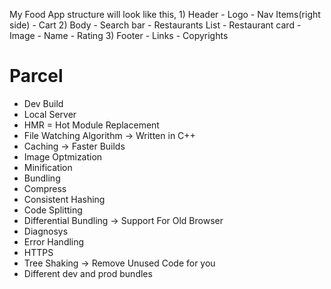 My Food App structure will look like this, 
            1) Header
                - Logo
                - Nav Items(right side)
                - Cart
            2) Body
                - Search bar
                - Restaurants List
                    - Restaurant card
                        - Image
                        - Name
                        - Rating
            3) Footer
                - Links
                - Copyrights
       
# Parcel
- Dev Build
- Local Server
- HMR = Hot Module Replacement
- File Watching Algorithm -> Written in C++
- Caching -> Faster Builds
- Image Optmization
- Minification
- Bundling
- Compress
- Consistent Hashing
- Code Splitting
- Differential Bundling -> Support For Old Browser 
- Diagnosys
- Error Handling
- HTTPS 
- Tree Shaking -> Remove Unused Code for you
- Different dev and prod bundles
